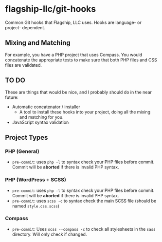 # flagship-llc/git-hooks

Common Git hooks that Flagship, LLC uses. Hooks are language- or project- dependent.

## Mixing and Matching

For example, you have a PHP project that uses Compass. You would concatenate the appropriate tests to make sure that both PHP files and CSS files are validated.

## TO DO

These are things that would be nice, and I probably should do in the near future:

* Automatic concatenator / installer
	* A tool to install these hooks into your project, doing all the mixing and matching for you.
* JavaScript syntax validation

## Project Types

### PHP (General)

* `pre-commit`: uses `php -l` to syntax check your PHP files before commit. Commit will be **aborted** if there is invalid PHP syntax.

### PHP (WordPress + SCSS)

* `pre-commit`: uses `php -l` to syntax check your PHP files before commit. Commit will be **aborted** if there is invalid PHP syntax.
* `pre-commit`: uses `scss -c` to syntax check the main SCSS file (should be named `style.css.scss`)

### Compass

* `pre-commit`: Uses `scss --compass -c` to check all stylesheets in the `sass` directory. Will only check if changed.